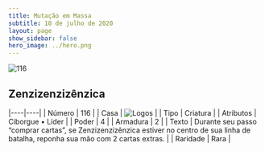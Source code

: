 ```yaml
---
title: Mutação em Massa
subtitle: 10 de julho de 2020
layout: page
show_sidebar: false
hero_image: ../hero.png
---
```


![116](https://cdn.keyforgegame.com/media/card_front/pt/479_116_8JHCW75J6RX_pt.png)

## Zenzizenzizênzica

|----|----|
| Número | 116 |
| Casa | ![Logos](https://archonarcana.com/images/thumb/c/ce/Logos.png/22px-Logos.png "Logos") |
| Tipo | Criatura |
| Atributos | Ciborgue • Líder |
| Poder | 4 |
| Armadura | 2 |
| Texto | Durante seu passo “comprar cartas”,   se Zenzizenzizênzica estiver no centro de sua linha de batalha, reponha sua mão com 2 cartas extras. |
| Raridade | Rara |
